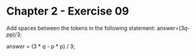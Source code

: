 # Chapter 2 - Exercise 09

Add spaces between the tokens in the following statement:
answer=(3*q-p*p)/3;

answer = (3 * q - p * p) / 3;